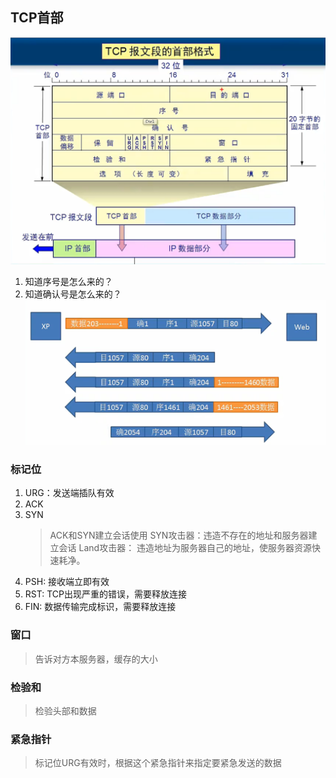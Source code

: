 ##  TCP首部
![TCP首部](../img/009.TCP首部.png)

1. 知道序号是怎么来的？
2. 知道确认号是怎么来的？
![TCP序号和确认号](../img/010.TCP序号和确认号.png)

### 标记位
1. URG：发送端插队有效
2. ACK
3. SYN
   > ACK和SYN建立会话使用
   > SYN攻击器：违造不存在的地址和服务器建立会话
   > Land攻击器： 违造地址为服务器自己的地址，使服务器资源快速耗净。
4. PSH: 接收端立即有效
5. RST: TCP出现严重的错误，需要释放连接
6. FIN: 数据传输完成标识，需要释放连接

### 窗口
> 告诉对方本服务器，缓存的大小

### 检验和
> 检验头部和数据

### 紧急指针
> 标记位URG有效时，根据这个紧急指针来指定要紧急发送的数据
